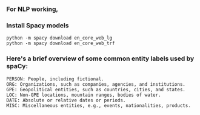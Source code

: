 ### For NLP working,

### Install Spacy models

    python -m spacy download en_core_web_lg
    python -m spacy download en_core_web_trf

### Here's a brief overview of some common entity labels used by spaCy:

    PERSON: People, including fictional.
    ORG: Organizations, such as companies, agencies, and institutions.
    GPE: Geopolitical entities, such as countries, cities, and states.
    LOC: Non-GPE locations, mountain ranges, bodies of water.
    DATE: Absolute or relative dates or periods.
    MISC: Miscellaneous entities, e.g., events, nationalities, products.
